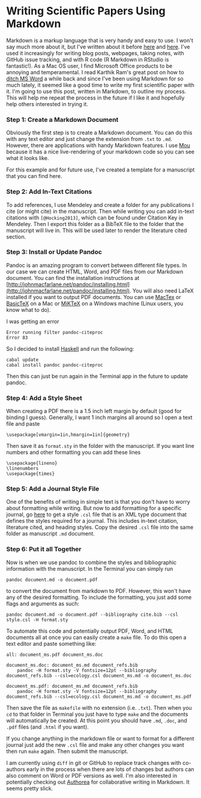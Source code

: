 __Writing Scientific Papers Using Markdown__
====================

Markdown is a markup language that is very handy and easy to use. I won't say much more about it, but I've written about it before [here](http://danieljhocking.wordpress.com/2013/09/25/knitting-beautiful-documents-in-rstudio/) and [here](http://danieljhocking.wordpress.com/2014/04/07/electronic-lab-notebook-take-1/). I've used it increasingly for writing blog posts, webpages, taking notes, with GitHub issue tracking, and with R code (R Markdown in RStudio is fantastic!). As a Mac OS user, I find Microsoft Office products to be annoying and temperamental. I read Karthik Ram's great post on how to [ditch MS Word](http://inundata.org/2012/12/04/how-to-ditch-word/) a while back and since I've been using Markdown for so much lately, it seemed like a good time to write my first scientific paper with it. I'm going to use this post, written in Markdown, to outline my process. This will help me repeat the process in the future if I like it and hopefully help others interested in trying it.

### Step 1: Create a Markdown Document
Obviously the first step is to create a Markdown document. You can do this with any text editor and just change the extension from `.txt` to `.md`. However, there are applications with handy Markdown features. I use [Mou](http://25.io/mou/) because it has a nice live-rendering of your markdown code so you can see what it looks like.

For this example and for future use, I've created a template for a manuscript that you can find here.

### Step 2: Add In-Text Citations
To add references, I use Mendeley and create a folder for any publications I cite (or might cite) in the manuscript. Then while writing you can add in-text citations with `[@Hocking2013]`, which can be found under Citation Key in Mendeley. Then I export this folder as a BibTeX file to the folder that the manuscript will live in. This will be used later to render the literature cited section.

### Step 3: Install or Update Pandoc
Pandoc is an amazing program to convert between different file types. In our case we can create HTML, Word, and PDF files from our Markdown document. You can find the installation instructions at [http://johnmacfarlane.net/pandoc/installing.html](http://johnmacfarlane.net/pandoc/installing.html). You will also need LaTeX installed if you want to output PDF documents. You can use [MacTex](https://tug.org/mactex/) or [BasicTeX](http://www.tug.org/mactex/morepackages.html) on a Mac or [MiKTeX](http://miktex.org/) on a Windows machine (Linux users, you know what to do).

I was getting an error

```
Error running filter pandoc-citeproc
Error 83
```

So I decided to install [Haskell](https://www.haskell.org/platform/) and run the following:

```
cabal update
cabal install pandoc pandoc-citeproc
```

Then this can just be run again in the Terminal app in the future to update pandoc.


### Step 4: Add a Style Sheet
When creating a PDF there is a 1.5 inch left margin by default (good for binding I guess). Generally, I want 1 inch margins all around so I open a text file and paste

```
\usepackage[vmargin=1in,hmargin=1in]{geometry}
```

Then save it as `format.sty` in the folder with the manuscript. If you want line numbers and other formatting you can add these lines

```
\usepackage{lineno}
\linenumbers
\usepackage{times}
```

### Step 5: Add a Journal Style File
One of the benefits of writing in simple text is that you don't have to worry about formatting while writing. But now to add formatting for a specific journal, go [here](https://github.com/citation-style-language/styles) to get a style `.csl` file that is an XML type document that defines the styles required for a journal. This includes in-text citation, literature cited, and heading styles. Copy the desired `.csl` file into the same folder as manuscript `.md` document.


### Step 6: Put it all Together
Now is when we use pandoc to combine the styles and bibliographic information with the manuscript. In the Terminal you can simply run

```
pandoc document.md -o document.pdf
```

to convert the document from markdown to PDF. However, this won't have any of the desired formatting. To include the formatting, you just add some flags and arguments as such:

```
pandoc document.md -o document.pdf --bibliography cite.bib --csl style.csl -H format.sty
```

To automate this code and potentially output PDF, Word, and HTML documents all at once you can easily create a `make` file. To do this open a text editor and paste something like:

```
all: document_ms.pdf document_ms.doc

document_ms.doc: document_ms.md document_refs.bib
	pandoc -H format.sty -V fontsize=12pt --bibliography document_refs.bib --csl=ecology.csl document_ms.md -o document_ms.doc

document_ms.pdf: document_ms.md document_refs.bib
	pandoc -H format.sty -V fontsize=12pt --bibliography document_refs.bib --csl=ecology.csl document_ms.md -o document_ms.pdf
```

Then save the file as `makefile` with no extension (i.e. `.txt`). Then when you `cd` to that folder in Terminal you just have to type `make` and the documents will automatically be created. At this point you should have `.md`, `.doc`, and `.pdf` files (and `.html` if you want). 

If you change anything in the markdown file or want to format for a different journal just add the new `.csl` file and make any other changes you want then run `make` again. Then submit the manuscript.

I am currently using `diff` in git or GitHub to replace track changes with co-authors early in the process when there are lots of changes but authors can also comment on Word or PDF versions as well. I'm also interested in potentially checking out [Authorea](https://www.authorea.com/) for collaborative writing in Markdown. It seems pretty slick.





